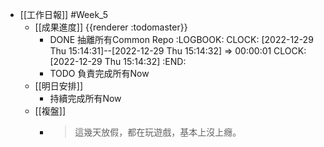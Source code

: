- [[工作日報]] #Week_5
	- [[成果進度]] {{renderer :todomaster}}
		- DONE 抽離所有Common Repo
		  :LOGBOOK:
		  CLOCK: [2022-12-29 Thu 15:14:31]--[2022-12-29 Thu 15:14:32] =>  00:00:01
		  CLOCK: [2022-12-29 Thu 15:14:32]
		  :END:
		- TODO  負責完成所有Now
	- [[明日安排]]
		- 持續完成所有Now
	- [[複盤]]
		- > 這幾天放假，都在玩遊戲，基本上沒上癮。